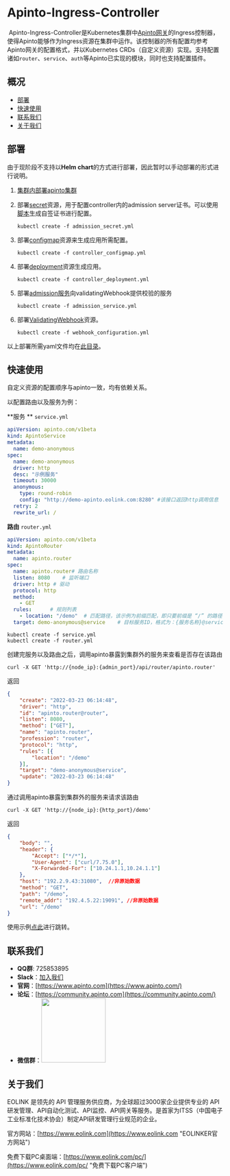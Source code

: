 # Apinto-Ingress-Controller

​		Apinto-Ingress-Controller是Kubernetes集群中[Apinto网关](https://github.com/eolinker/apinto)的Ingress控制器，使得Apinto能够作为Ingress资源在集群中运作。
​		该控制器的所有配置均参考Apinto网关的配置格式，并以Kubernetes CRDs（自定义资源）实现。支持配置诸如`router`、`service`、`auth`等Apinto已实现的模块，同时也支持配置插件。



## 概况

* [部署](#部署)
* [快速使用](#快速使用)
* [联系我们](#联系我们)
* [关于我们](#关于我们)



## 部署

由于现阶段不支持以**Helm chart**的方式进行部署，因此暂时以手动部署的形式进行说明。

1. [集群内部署apinto集群](https://help.apinto.com/?path=/quick/arrange)

2. 部署[secret](https://github.com/eolinker/apinto-ingress-controller/tree/main/samples/deploy/admission/admission_secret.yml)资源，用于配置controller内的admission server证书。可以使用[脚本](https://github.com/eolinker/apinto-ingress-controller/tree/main/build/secret/secret.sh)生成自签证书进行配置。

   ```shell
   kubectl create -f admission_secret.yml
   ```

3. 部署[configmap](https://github.com/eolinker/apinto-ingress-controller/tree/main/samples/deploy/configmap/controller_configmap.yml)资源来生成应用所需配置。

   ```shell
   kubectl create -f controller_configmap.yml
   ```

4. 部署[deployment](https://github.com/eolinker/apinto-ingress-controller/tree/main/samples/deploy/deployment/controller_deployment.yml)资源生成应用。

   ```shell
   kubectl create -f controller_deployment.yml
   ```

5. 部署[admission服务](https://github.com/eolinker/apinto-ingress-controller/tree/main/samples/deploy/admission/admission_servicce.yml)向validatingWebhook提供校验的服务

   ```shell
   kubectl create -f admission_service.yml
   ```

6. 部署[ValidatingWebhook](https://github.com/eolinker/apinto-ingress-controller/tree/main/samples/deploy/admission/webhook_configuration.yml)资源。

   ```shell
   kubectl create -f webhook_configuration.yml
   ```



以上部署所需yaml文件均在[此目录](https://github.com/eolinker/apinto-ingress-controller/tree/main/samples/deploy)。

## 快速使用

自定义资源的配置顺序与apinto一致，均有依赖关系。

以配置路由以及服务为例：

**服务 ** `service.yml`

```yaml
apiVersion: apinto.com/v1beta
kind: ApintoService
metadata:
  name: demo-anonymous
spec:
  name: demo-anonymous
  driver: http
  desc: "示例服务"
  timeout: 30000
  anonymous:
    type: round-robin
    config: "http://demo-apinto.eolink.com:8280" #该接口返回http调用信息
  retry: 2
  rewrite_url: /
```

**路由** `router.yml`

```yaml
apiVersion: apinto.com/v1beta
kind: ApintoRouter
metadata:
  name: apinto.router
spec:
  name: apinto.router# 路由名称
  listen: 8080    # 监听端口
  driver: http # 驱动
  protocol: http
  method:
    - GET
  rules:      # 规则列表
    - location: "/demo"  # 匹配路径，该示例为前缀匹配，即只要前缀是 “/” 的路径都可匹配成功
  target: demo-anonymous@service    # 目标服务ID，格式为：{服务名称}@service
```

```shell
kubectl create -f service.yml
kubectl create -f router.yml
```

创建完服务以及路由之后，调用apinto暴露到集群外的服务来查看是否存在该路由

```shell
curl -X GET 'http://{node_ip}:{admin_port}/api/router/apinto.router'
```

返回

```json
{
	"create": "2022-03-23 06:14:48",
	"driver": "http",
	"id": "apinto.router@router",
	"listen": 8080,
	"method": ["GET"],
	"name": "apinto.router",
	"profession": "router",
	"protocol": "http",
	"rules": [{
		"location": "/demo"
	}],
	"target": "demo-anonymous@service",
	"update": "2022-03-23 06:14:48"
}
```

通过调用apinto暴露到集群外的服务来请求该路由

```shell
curl -X GET 'http://{node_ip}:{http_port}/demo'
```

返回

```json
{
	"body": "",
	"header": {
		"Accept": ["*/*"],
		"User-Agent": ["curl/7.75.0"],
		"X-Forwarded-For": ["10.24.1.1,10.24.1.1"]
	},
	"host": "192.2.9.43:31080",  //非原始数据
	"method": "GET",
	"path": "/demo",
	"remote_addr": "192.4.5.22:19091", //非原始数据
	"url": "/demo"
}
```



使用示例[点此](https://github.com/eolinker/apinto-ingress-controller/tree/main/samples/crd/v1/instance)进行跳转。

## 联系我们

- **QQ群**: 725853895
- **Slack**：[加入我们](https://join.slack.com/t/slack-zer6755/shared_invite/zt-u7wzqp1u-aNA0XK9Bdb3kOpN03jRmYQ)
- **官网**：[https://www.apinto.com](https://www.apinto.com/)
- **论坛**：[https://community.apinto.com](https://community.apinto.com/)
- **微信群**：<img src="https://user-images.githubusercontent.com/25589530/149860447-5879437b-3cda-4833-aee3-69a2e538e85d.png" style="width:150px" />

## 关于我们

EOLINK 是领先的 API 管理服务供应商，为全球超过3000家企业提供专业的 API 研发管理、API自动化测试、API监控、API网关等服务。是首家为ITSS（中国电子工业标准化技术协会）制定API研发管理行业规范的企业。

官方网站：[https://www.eolink.com](https://www.eolink.com "EOLINKER官方网站")

免费下载PC桌面端：[https://www.eolink.com/pc/](https://www.eolink.com/pc/ "免费下载PC客户端")

